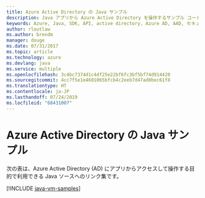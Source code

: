 ```yaml
---
title: Azure Active Directory の Java サンプル
description: Java アプリから Azure Active Directory を操作するサンプル コードを入手しましょう。
keywords: Azure, Java, SDK, API, active directory, Azure AD, AAD, セキュリティ, ログイン, 認証, SSO, SAML
author: rloutlaw
ms.author: brendm
manager: douge
ms.date: 07/31/2017
ms.topic: article
ms.technology: azure
ms.devlang: java
ms.service: multiple
ms.openlocfilehash: 3c4bc7374d1c4df25e22bf6fc3bf5bf74d914420
ms.sourcegitcommit: 4cc7f5e1e4601065bfcb4c2eeb7d47ad0bec61f8
ms.translationtype: HT
ms.contentlocale: ja-JP
ms.lasthandoff: 07/24/2019
ms.locfileid: "68431007"
---
```

# <a name="java-samples-for-azure-active-directory"></a>Azure Active Directory の Java サンプル

次の表は、Azure Active Directory (AD) にアプリからアクセスして操作する目的で利用できる Java ソースへのリンク集です。

[!INCLUDE [java-vm-samples](includes/java-aad-samples.md)]